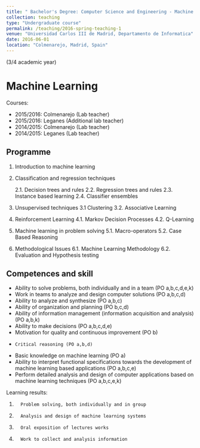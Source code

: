 ```yaml
---
title: " Bachelor's Degree: Computer Science and Engineering - Machine Learning - Semester 2"
collection: teaching
type: "Undergraduate course"
permalink: /teaching/2016-spring-teaching-1
venue: "Universidad Carlos III de Madrid, Departamento de Informatica"
date: 2016-06-01
location: "Colmenarejo, Madrid, Spain"
---
```

(3/4 academic year)

Machine Learning 
======

Courses:
- 2015/2016: Colmenarejo (Lab teacher)
- 2015/2016: Leganes (Additional lab teacher)
- 2014/2015: Colmenarejo (Lab teacher)
- 2014/2015: Leganes (Lab teacher)

Programme
------------

1. Introduction to machine learning
2. Classification and regression techniques

    2.1.    Decision trees and rules
    2.2.    Regression trees and rules
    2.3.    Instance based learning
    2.4.    Classifier ensembles

3. Unsupervised techniques
    3.1     Clustering
    3.2.    Associative Learning

4. Reinforcement Learning
    4.1.    Markov Decision Processes
    4.2.    Q-Learning

5. Machine learning in problem solving
    5.1.    Macro-operators
    5.2.    Case Based Reasoning

6. Methodological Issues
    6.1.    Machine Learning Methodology
    6.2.    Evaluation and Hypothesis testing

Competences and skill
----------------------------

* 	Ability to solve problems, both individually and in a team (PO a,b,c,d,e,k)
* 	Work in teams to analyze and design computer solutions (PO a,b,c,d)
* 	Ability to analyze and synthesize (PO a,b,c)
* 	Ability of organization and planning (PO b,c,d)
* 	Ability of information management (information acquisition and analysis) (PO a,b,k)
* 	Ability to make decisions (PO a,b,c,d,e)
* 	Motivation for quality and continuous improvement (PO b)
*	  Critical reasoning (PO a,b,d)
* 	Basic knowledge on machine learning (PO a)
* 	Ability to interpret functional specifications towards the development of machine learning based applications (PO a,b,c,e)
*   Perform detailed analysis and design of computer applications based on machine learning techniques (PO a,b,c,e,k)

Learning results:
1.       Problem solving, both individually and in group
2.       Analysis and design of machine learning systems
3.       Oral exposition of lectures works
4.       Work to collect and analysis information
